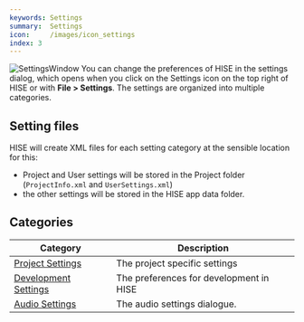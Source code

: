 ```yaml
---
keywords: Settings
summary:  Settings 
icon:     /images/icon_settings
index: 3
---
```

![SettingsWindow](/images/custom/settingswindow.png) 
You can change the preferences of HISE in the settings dialog, which opens when you click on the Settings icon on the top right of HISE or with **File > Settings**. The settings are organized into multiple categories.

## Setting files

HISE will create XML files for each setting category at the sensible location for this:

- Project and User settings will be stored in the Project folder (`ProjectInfo.xml` and `UserSettings.xml`)
- the other settings will be stored in the HISE app data folder.

## Categories

| Category | Description |
| --- | ------- |
| [Project Settings](/working-with-hise/settings/project) | The project specific settings |
| [Development Settings](/working-with-hise/settings/development) | The preferences for development in HISE |
| [Audio Settings](/working-with-hise/settings/audio-midi) | The audio settings dialogue. |